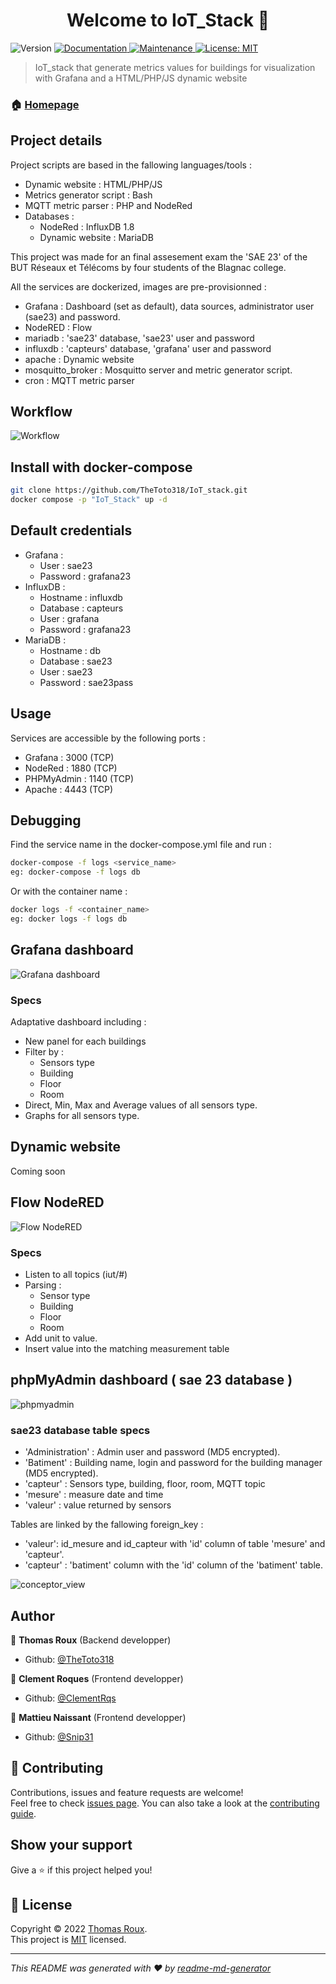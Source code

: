<h1 align="center">Welcome to IoT_Stack 👋</h1>
<p>
  <img alt="Version" src="https://img.shields.io/badge/version-1.0.0-blue.svg?cacheSeconds=2592000" />
  <a href="https://github.com/TheToto318/IoT_stack/blob/main/README.md" target="_blank">
    <img alt="Documentation" src="https://img.shields.io/badge/documentation-yes-brightgreen.svg" />
  </a>
  <a href="https://github.com/TheToto318/IoT_stack/graphs/commit-activity" target="_blank">
    <img alt="Maintenance" src="https://img.shields.io/badge/Maintained%3F-yes-green.svg" />
  </a>
  <a href="https://github.com/TheToto318/IoT_stack/blob/main/LICENSE" target="_blank">
    <img alt="License: MIT" src="https://img.shields.io/github/license/TheToto318/IoT_Stack" />
  </a>
</p>

> IoT_stack that generate metrics values for buildings for visualization with Grafana and a HTML/PHP/JS dynamic website

### 🏠 [Homepage](https://github.com/TheToto318/IoT_stack)

## Project details 

Project scripts are based in the fallowing languages/tools : 
- Dynamic website : HTML/PHP/JS
- Metrics generator script : Bash
- MQTT metric parser : PHP and NodeRed
- Databases :
  - NodeRed : InfluxDB 1.8
  - Dynamic website : MariaDB

This project was made for an final assesement exam the 'SAE 23' of the BUT Réseaux et Télécoms by four students of the Blagnac college.

All the services are dockerized, images are pre-provisionned :
- Grafana : Dashboard (set as default), data sources, administrator user (sae23) and password.
- NodeRED : Flow
- mariadb : 'sae23' database, 'sae23' user and password
- influxdb : 'capteurs' database, 'grafana' user and password
- apache : Dynamic website
- mosquitto_broker : Mosquitto server and metric generator script.
- cron : MQTT metric parser 


## Workflow

![Workflow](https://github.com/TheToto318/IoT_stack/blob/main/Diagramm/Workflow%20IoT_Stack.drawio.png)



## Install with docker-compose

```sh
git clone https://github.com/TheToto318/IoT_stack.git
docker compose -p "IoT_Stack" up -d
```

## Default credentials
- Grafana :
  - User : sae23
  - Password : grafana23
- InfluxDB :
  - Hostname : influxdb
  - Database : capteurs
  - User : grafana
  - Password : grafana23
- MariaDB :
  - Hostname : db
  - Database : sae23
  - User : sae23
  - Password : sae23pass

## Usage
Services are accessible by the following ports :
- Grafana : 3000 (TCP)
- NodeRed : 1880 (TCP)
- PHPMyAdmin : 1140 (TCP)
- Apache : 4443 (TCP)


## Debugging
Find the service name in the docker-compose.yml file and run :

```sh
docker-compose -f logs <service_name>
eg: docker-compose -f logs db
```

Or with the container name :

```sh
docker logs -f <container_name>
eg: docker logs -f logs db
```

## Grafana dashboard

![Grafana dashboard](https://github.com/TheToto318/IoT_stack/blob/main/Screenshots/Grafana.png)

### Specs 
Adaptative dashboard including : 
- New panel for each buildings
- Filter by :
  - Sensors type
  - Building
  - Floor
  - Room
- Direct, Min, Max and Average values of all sensors type.
- Graphs for all sensors type. 

## Dynamic website 

Coming soon 

## Flow NodeRED

![Flow NodeRED](https://github.com/TheToto318/IoT_stack/blob/main/Screenshots/NodeRED.png)

### Specs 
- Listen to all topics (iut/#)
- Parsing :
  - Sensor type
  - Building
  - Floor
  - Room
- Add unit to value.
- Insert value into the matching measurement table

## phpMyAdmin dashboard ( sae 23 database )

![phpmyadmin](https://github.com/TheToto318/IoT_stack/blob/main/Screenshots/phpmyadmin.png)

### sae23 database table specs 
- 'Administration' : Admin user and password (MD5 encrypted).
- 'Batiment' : Building name, login and password for the building manager (MD5 encrypted).
- 'capteur' : Sensors type, building, floor, room, MQTT topic
- 'mesure' : measure date and time
- 'valeur' : value returned by sensors

Tables are linked by the fallowing foreign_key :
- 'valeur': id_mesure and id_capteur with 'id' column of table 'mesure' and 'capteur'.
- 'capteur' : 'batiment' column with the 'id' column of the 'batiment' table.

![conceptor_view](https://github.com/TheToto318/IoT_stack/blob/main/Screenshots/Conceptor_view_sae23.png)



## Author

👤 **Thomas Roux** (Backend developper)

* Github: [@TheToto318](https://github.com/TheToto318)

👤 **Clement Roques** (Frontend developper)

* Github: [@ClementRqs](https://github.com/ClementRqs)

👤 **Mattieu Naissant** (Frontend developper)

* Github: [@Snip31](https://github.com/Snip31)

## 🤝 Contributing

Contributions, issues and feature requests are welcome!<br />Feel free to check [issues page](https://github.com/TheToto318/IoT_stack/issues). You can also take a look at the [contributing guide](https://github.com/kefranabg/readme-md-generator/blob/master/CONTRIBUTING.md).

## Show your support

Give a ⭐️ if this project helped you!

## 📝 License

Copyright © 2022 [Thomas Roux](https://github.com/TheToto318).<br />
This project is [MIT](https://github.com/kefranabg/readme-md-generator/blob/master/LICENSE) licensed.

***
_This README was generated with ❤️ by [readme-md-generator](https://github.com/kefranabg/readme-md-generator)_
